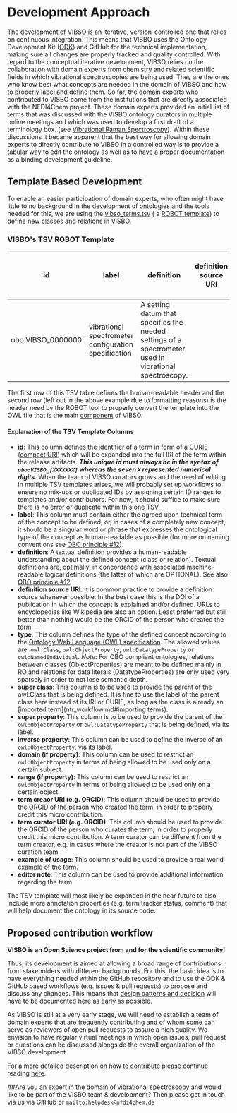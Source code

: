 # Development Approach

The development of VIBSO is an iterative, version-controlled one that relies on continuous integration. This means that VISBO uses the Ontology Development Kit ([ODK](https://github.com/INCATools/ontology-development-kit)) and GitHub
 for the technical implementation, making sure all changes are properly tracked and quality controlled. 
With regard to the conceptual iterative development, VIBSO relies on the collaboration with domain experts from chemistry and related scientific fields in which vibrational spectroscopies are being used. They are the ones who know best what concepts are needed in the domain of VIBSO and how to properly label and define them.
So far, the domain experts who contributed to VISBO come from the institutions that are directly associated with the NFDI4Chem project. These domain experts provided an initial list of terms that was discussed with the VISBO ontology curators in multiple online meetings and which was used to develop a first draft of a terminology box. (see [Vibrational Raman Spectroscopy](design_patterns.md#vibrational-raman-spectroscopy)). Within these discussions it became apparent that the best way for allowing domain experts to directly contribute to VIBSO in a controlled way is to provide a tabular way to edit the ontology as well as to have a proper documentation as a binding development guideline.


## Template Based Development
To enable an easier participation of domain experts, who often might have little to no background in the development of ontologies and the tools needed for this, we are using the [vibso_terms.tsv](https://github.com/NFDI4Chem/VibrationalSpectroscopyOntology/blob/main/src/templates/vibso_terms.tsv) ( a [ROBOT template](http://robot.obolibrary.org/template)) to define new classes and relations in VISBO. 

### VISBO's TSV ROBOT Template 
| id                | label                                                | definition                                                                                             | definition source URI | type      | super class   | super property | inverse property | domain (if property) | range (if property) | term creaor URI (e.g. ORCID) | term curator URI (e.g. ORCID) | example of usage | editor note |
|-------------------|------------------------------------------------------|--------------------------------------------------------------------------------------------------------|-----------------------|-----------|---------------|----------------|------------------|----------------------|---------------------|------------------------------|-------------------------------|------------------|-------------|
| obo:VIBSO_0000000 | vibrational spectrometer configuration specification | A setting datum that specifies the needed settings of a spectrometer used in vibrational spectroscopy. |                       | owl:Class | setting datum |                |                  |                      |                     | ORCID:0000-0002-1595-3213    | 

The first row of this TSV table defines the human-readable header and the second row (left out in the above example due to formatting reasons) is the header need by the ROBOT tool to properly convert the template into the OWL file that is the main [component](odk-workflows/RepositoryFileStructure.md#components) of VIBSO.

#### Explanation of the TSV Template Columns

* **id**: This column defines the identifier of a term in form of a CURIE ([compact URI](https://en.wikipedia.org/wiki/CURIE)) which will be expanded into the full IRI of the term within the release artifacts. **_This unique id must always be in the syntax of `obo:VISBO_[XXXXXXX]` whereas the seven `X` represented numerical digits._** When the team of VIBSO curators grows and the need of editing in multiple TSV templates arises, we will probably set up workflows to ensure no mix-ups or duplicated IDs by assigning certain ID ranges to templates and/or contributors. For now, it should suffice to make sure there is no error or duplicate within this one TSV.
* **label**: This column must contain either the agreed upon technical term of the concept to be defined, or, in cases of a completely new concept, it should be a singular word or phrase that expresses the ontological type of the concept as human-readable as possible (for more on naming conventions see [OBO principle #12](https://obofoundry.org/principles/fp-012-naming-conventions.html)). 
* **definition**: A textual definition provides a human-readable understanding about the defined concept (class or relation). Textual definitions are, optimally, in concordance with associated machine-readable logical definitions (the latter of which are OPTIONAL). See also [OBO principle #12](https://obofoundry.org/principles/fp-006-textual-definitions.html)
* **definition source URI**: It is common practice to provide a definition source whenever possible. In the best case this is the DOI of a publication in which the concept is explained and/or defined. URLs to encyclopedias like Wikipedia are also an option. Least preferred but still better than nothing would be the ORCID of the person who created the term.
* **type**: This column defines the type of the defined concept according to the [Ontology Web Language (OWL) specification](https://www.w3.org/TR/owl-ref/). The allowed values are: `owl:Class`, `owl:ObjectProperty`,  `owl:DatatypeProperty` or `owl:NamedIndividual`. _Note_: For OBO compliant ontologies, relations between classes (ObjectProperties) are meant to be defined mainly in RO and relations for data literals (DatatypeProperties) are only used very sparsely in order to not lose semantic depth.
* **super class**: This column is to be used to provide the parent of the owl:Class that is being defined. It is fine to use the label of the parent class here instead of its IRI or CURIE, as long as the class is already an [imported term](ntr_workflow.md#importing terms).
* **super property**: This column is to be used to provide the parent of the `owl:ObjectProperty` or `owl:DatatypeProperty` that is being defined, via its label.
* **inverse property**: This column can be used to define the inverse of an `owl:ObjectProperty`, via its label. 
* **domain (if property)**: This column can be used to restrict an `owl:ObjectProperty` in terms of being allowed to be used only on a certain subject.
* **range (if property)**: This column can be used to restrict an `owl:ObjectProperty` in terms of being allowed to be used only on a certain object.
* **term creaor URI (e.g. ORCID)**: This column should be used to provide the ORCID of the person who created the term, in order to properly credit this micro contribution.
* **term curator URI (e.g. ORCID)**: This column should be used to provide the ORCID of the person who curates the term, in order to properly credit this micro contribution. A term curator can be different from the term creator, e.g. in cases where the creator is not part of the VIBSO curation team.
* **example of usage**: This column should be used to provide a real world example of the term. 
* **editor note**: This column can be used to provide additional information regarding the term.

The TSV template will most likely be expanded in the near future to also include more annotation properties (e.g. term tracker status, comment) that will help document the ontology in its source code.


## Proposed contribution workflow
**VISBO is an Open Science project from and for the scientific community!** 

Thus, its development is aimed at allowing a broad range of contributions from stakeholders with different backgrounds. For this, the basic idea is to have everything needed within the GitHub repository and to use the ODK & GitHub based workflows (e.g. issues & pull requests) to propose and discuss any changes. This means that [design patterns and decision](design_patterns.md) will have to be documented here as early as possible.

As VIBSO is still at a very early stage, we will need to establish a team of domain experts that are frequently contributing and of whom some can serve as reviewers of open pull requests to assure a high quality. We envision to have regular virtual meetings in which open issues, pull request or questions can be discussed alongside the overall organization of the VIBSO development. 

For a more detailed description on how to contribute please continue reading [here](contributing.md).


##Are you an expert in the domain of vibrational spectroscopy and would like to be part of the VISBO team & development?
Then please get in touch via us via GitHub or `mailto:helpdesk@nfdi4chem.de `



